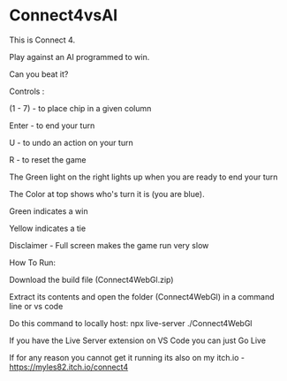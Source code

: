 # Connect4vsAI
This is Connect 4.

Play against an AI programmed to win.

Can you beat it?


Controls :

  (1 - 7) - to place chip in a given column

  Enter -  to end your turn  

  U - to undo an action on your turn

  R - to reset the game



The Green light on the right lights up when you are ready to end your turn



The Color at top shows who's turn it is (you are blue).

Green indicates a win

Yellow indicates a tie

Disclaimer - Full screen makes the game run very slow


How To Run:

  Download the build file (Connect4WebGl.zip)

  Extract its contents and open the folder (Connect4WebGl) in a command line or vs code

  Do this command to locally host: npx live-server ./Connect4WebGl

  If you have the Live Server extension on VS Code you can just Go Live

  If for any reason you cannot get it running its also on my itch.io - https://myles82.itch.io/connect4
